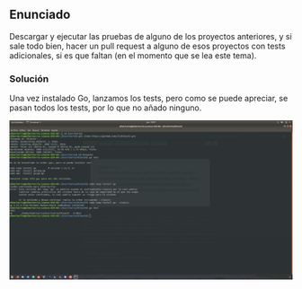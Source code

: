 ## Enunciado

Descargar y ejecutar las pruebas de alguno de los proyectos anteriores, y si sale todo bien, hacer un pull request a alguno de esos proyectos con tests adicionales, si es que faltan (en el momento que se lea este tema).

### Solución

Una vez instalado Go, lanzamos los tests, pero como se puede apreciar, se pasan todos los tests, por lo que no añado ninguno.

![Ejercicio1](./../../docs/assets/img/3ejercicio1.png)
